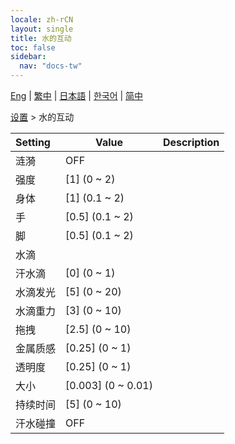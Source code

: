 ```yaml
---
locale: zh-rCN
layout: single
title: 水的互动
toc: false
sidebar:
  nav: "docs-tw"
---
```

[Eng](/dancexr/menu/2025.4/actor/water_interaction) | [繁中](/tw/dancexr/menu/2025.4/actor/water_interaction) | [日本語](/jp/dancexr/menu/2025.4/actor/water_interaction) | [한국어](/kr/dancexr/menu/2025.4/actor/water_interaction) | [简中](/zh/dancexr/menu/2025.4/actor/water_interaction)

[设置](../menu#设置) > 水的互动



| Setting | Value | Description |
| :--- | --- | :--- |
| 涟漪 | OFF | 
| 强度 | [1] (0 ~ 2) | 
| 身体 | [1] (0.1 ~ 2) | 
| 手 | [0.5] (0.1 ~ 2) | 
| 脚 | [0.5] (0.1 ~ 2) | 
| 水滴 || 
| 汗水滴 | [0] (0 ~ 1) | 
| 水滴发光 | [5] (0 ~ 20) | 
| 水滴重力 | [3] (0 ~ 10) | 
| 拖拽 | [2.5] (0 ~ 10) | 
| 金属质感 | [0.25] (0 ~ 1) | 
| 透明度 | [0.25] (0 ~ 1) | 
| 大小 | [0.003] (0 ~ 0.01) | 
| 持续时间 | [5] (0 ~ 10) | 
| 汗水碰撞 | OFF | 
